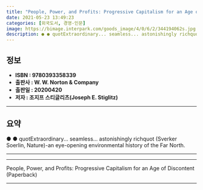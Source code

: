 ```yaml
---
title: "People, Power, and Profits: Progressive Capitalism for an Age of Discontent (Paperback)"
date: 2021-05-23 13:49:23
categories: [외국도서, 경영-인문]
image: https://bimage.interpark.com/goods_image/4/0/6/2/344194062s.jpg
description: ● ● quotExtraordinary... seamless... astonishingly richquot (Sverker Soerlin, Nature)-an eye-opening environmental history of the Far North.
---
```


## **정보**

- **ISBN : 9780393358339**
- **출판사 : W. W. Norton & Company**
- **출판일 : 20200420**
- **저자 : 조지프 스티글리츠(Joseph E. Stiglitz)**

------



## **요약**

●  ●  quotExtraordinary... seamless... astonishingly richquot (Sverker Soerlin, Nature)-an eye-opening environmental history of the Far North.

------



------


People, Power, and Profits: Progressive Capitalism for an Age of Discontent (Paperback) 

------



